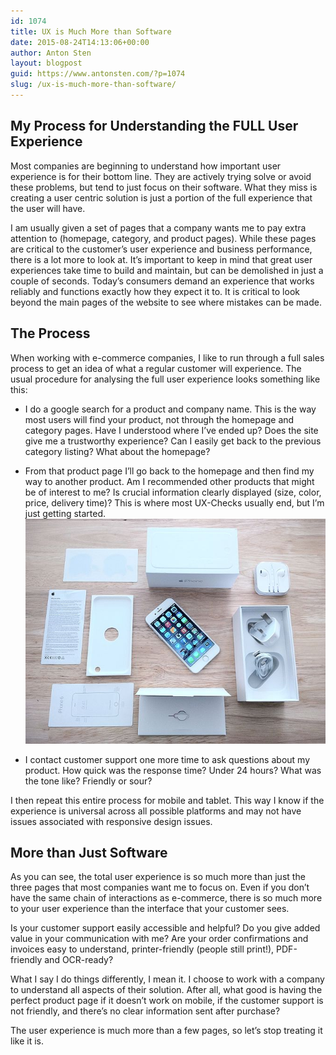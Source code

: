```yaml
---
id: 1074
title: UX is Much More than Software
date: 2015-08-24T14:13:06+00:00
author: Anton Sten
layout: blogpost
guid: https://www.antonsten.com/?p=1074
slug: /ux-is-much-more-than-software/
---
```

## My Process for Understanding the FULL User Experience

Most companies are beginning to understand how important user experience is for their bottom line. They are actively trying solve or avoid these problems, but tend to just focus on their software. What they miss is creating a user centric solution is just a portion of the full experience that the user will have.

I am usually given a set of pages that a company wants me to pay extra attention to (homepage, category, and product pages). While these pages are critical to the customer’s user experience and business performance, there is a lot more to look at. It’s important to keep in mind that great user experiences take time to build and maintain, but can be demolished in just a couple of seconds. Today’s consumers demand an experience that works reliably and functions exactly how they expect it to. It is critical to look beyond the main pages of the website to see where mistakes can be made.

## The Process

When working with e-commerce companies, I like to run through a full sales process to get an idea of what a regular customer will experience. The usual procedure for analysing the full user experience looks something like this:

  * I do a google search for a product and company name. This is the way most users will find your product, not through the homepage and category pages. Have I understood where I’ve ended up? Does the site give me a trustworthy experience? Can I easily get back to the previous category listing? What about the homepage?
  * From that product page I’ll go back to the homepage and then find my way to another product. Am I recommended other products that might be of interest to me? Is crucial information clearly displayed (size, color, price, delivery time)? This is where most UX-Checks usually end, but I’m just getting started.
  ![IPhone_6_unboxing](/images/IPhone_6_unboxing.jpg)

  * I contact customer support one more time to ask questions about my product. How quick was the response time? Under 24 hours? What was the tone like? Friendly or sour?

I then repeat this entire process for mobile and tablet. This way I know if the experience is universal across all possible platforms and may not have issues associated with responsive design issues.

## More than Just Software

As you can see, the total user experience is so much more than just the three pages that most companies want me to focus on. Even if you don’t have the same chain of interactions as e-commerce, there is so much more to your user experience than the interface that your customer sees.

Is your customer support easily accessible and helpful? Do you give added value in your communication with me? Are your order confirmations and invoices easy to understand, printer-friendly (people still print!), PDF-friendly and OCR-ready?

What I say I do things differently, I mean it. I choose to work with a company to understand all aspects of their solution. After all, what good is having the perfect product page if it doesn’t work on mobile, if the customer support is not friendly, and there’s no clear information sent after purchase?

The user experience is much more than a few pages, so let’s stop treating it like it is.
